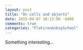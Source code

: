```yaml
---
layout: post
title: "On cells and objects"
date: 2015-04-07 18:13:00 -0400
comments: true
categories: "Flatiron&nbspSchool" 
---
```


Something interesting...

